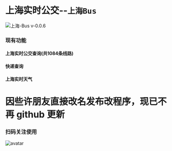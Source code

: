 # 上海实时公交--`上海Bus`

![上海-Bus v-0.0.6](https://img.shields.io/badge/上海_bus-0.0.6-green.svg)

### 现有功能

#### 上海实时公交查询(共**1084**条线路)

#### 快递查询

#### 上海实时天气

# 因些许朋友直接改名发布改程序，现已不再 github 更新 

### 扫码关注使用
![avatar](http://img.onesway.xyz/sh-bus.jpg)
